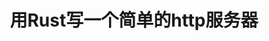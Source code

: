 ---
layout: default
title: 用Rust写一个简单的http服务器
nav_order: 6
has_children: true
permalink: /docs/surtur-server
---